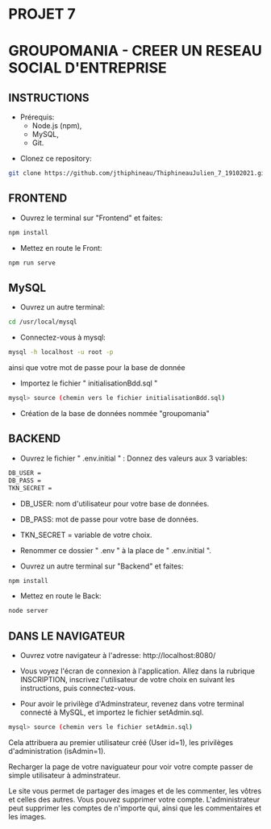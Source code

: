 # PROJET 7

# GROUPOMANIA - CREER UN RESEAU SOCIAL D'ENTREPRISE

## INSTRUCTIONS 

* Prérequis:
    * Node.js (npm),
    * MySQL,
    * Git.

- Clonez ce repository:

```bash
git clone https://github.com/jthiphineau/ThiphineauJulien_7_19102021.git
```


## FRONTEND

- Ouvrez le terminal sur "Frontend" et faites:

```bash 
npm install
```

- Mettez en route le Front:

```bash
npm run serve
```


## MySQL

- Ouvrez un autre terminal:

```bash
cd /usr/local/mysql
```

- Connectez-vous à mysql:

```bash
mysql -h localhost -u root -p
```
ainsi que votre mot de passe pour la base de donnée

- Importez le fichier " initialisationBdd.sql "

```bash
mysql> source (chemin vers le fichier initialisationBdd.sql)
```

- Création de la base de données nommée "groupomania"

## BACKEND

- Ouvrez le fichier " .env.initial " : Donnez des valeurs aux 3 variables:

```bash
DB_USER = 
DB_PASS = 
TKN_SECRET = 
```

- DB_USER: nom d'utilisateur pour votre base de données.
- DB_PASS: mot de passe pour votre base de données.
- TKN_SECRET = variable de votre choix.

- Renommer ce dossier " .env " à la place de " .env.initial ".

- Ouvrez un autre terminal sur "Backend" et faites:

```bash
npm install
```

- Mettez en route le Back:

```bash
node server
```

## DANS LE NAVIGATEUR

- Ouvrez votre navigateur à l'adresse: http://localhost:8080/

- Vous voyez l'écran de connexion à l'application. Allez dans la rubrique INSCRIPTION, inscrivez l'utilisateur de votre choix en suivant les instructions, puis connectez-vous.

- Pour avoir le privilège d'Adminstrateur, revenez dans votre terminal connecté à MySQL, et importez le fichier setAdmin.sql. 

```bash
mysql> source (chemin vers le fichier setAdmin.sql)
```

Cela attribuera au premier utilisateur créé (User id=1), les privilèges d'administration (isAdmin=1).

Recharger la page de votre naviguateur pour voir votre compte passer de simple utilisateur à adminstrateur.

Le site vous permet de partager des images et de les commenter, les vôtres et celles des autres. Vous pouvez supprimer votre compte. L'administrateur peut supprimer les comptes de n'importe qui, ainsi que les commentaires et les images.

